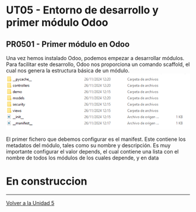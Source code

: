 # UT05 - Entorno de desarrollo y primer módulo Odoo
## PR0501 - Primer módulo en Odoo

Una vez hemos instalado Odoo, podemos empezar a desarrollar módulos. Para facilitar este desarrollo, Odoo nos proporciona un comando scaffold, el cual nos genera la estructura básica de un módulo.
![](img/foto1.PNG)

El primer fichero que debemos configurar es el manifest. Este contiene los metadatos del módulo, tales como su nombre y descripción. Es muy importante configurar el valor depends, el cual contiene una lista con el nombre de todos los módulos de los cuales depende, y en data 

 
# En construccion

---
[Volver a la Unidad 5](../)